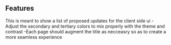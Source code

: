 ## Features
This is meant to show a list of proposed updates for the client side ui
-Adjust the secondary and tertiary colors to mix properly with the theme and contrast
-Each page should augment the title as necceasry so as to create a more seamless experience